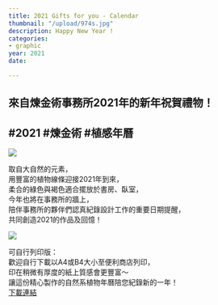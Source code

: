 ```yaml
---
title: 2021 Gifts for you - Calendar
thumbnail: "/upload/974s.jpg"
description: Happy New Year !
categories:
- graphic
year: 2021
date: 

---
```

## 來自煉金術事務所2021年的新年祝賀禮物！

## **#2021 #煉金術 #植感年曆**

![](https://i.imgur.com/XmgqqpR.jpg)

取自大自然的元素，  
用豐富的植物線條迎接2021年到來，  
柔合的綠色與褐色適合擺放於書房、臥室，  
今年也將在事務所的牆上，  
陪伴事務所的夥伴們認真紀錄設計工作的重要日期提醒，  
共同創造2021的作品及回憶！

![](https://i.imgur.com/9SG2lsn.jpg)

可自行列印版：  
歡迎自行下載以A4或B4大小至便利商店列印，  
印在稍微有厚度的紙上質感會更豐富～  
讓這份精心製作的自然系植物年曆陪您紀錄新的一年！  
[下載連結](https://drive.google.com/file/d/1naQrhm82qnfAp_s0gWIcvjDEEC5pMlCb/view?usp=sharing)